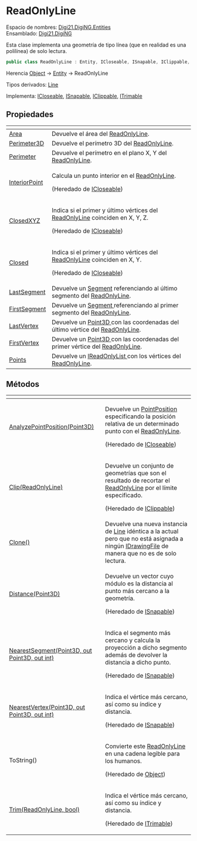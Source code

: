 # ReadOnlyLine

Espacio de nombres: [Digi21.DigiNG.Entities](../../)  
Ensamblado: [Digi21.DigiNG](../../../)

Esta clase implementa una geometría de tipo línea \(que en realidad es una polilínea\) de solo lectura.

```csharp
public class ReadOnlyLine : Entity, ICloseable, ISnapable, IClippable, ITrimable
```

Herencia [Object](https://docs.microsoft.com/en-us/dotnet/api/system.object?view=net-5.0) → [Entity](../entity/) → ReadOnlyLine

Tipos derivados: [Line](../line/)

Implementa: [ICloseable](../../interfaces/icloseable/), [ISnapable](../../interfaces/isnapable/), [IClippable](../../interfaces/iclippable/), [ITrimable](../../interfaces/itrimmable/)

## Propiedades

<table>
  <thead>
    <tr>
      <th style="text-align:left"></th>
      <th style="text-align:left"></th>
    </tr>
  </thead>
  <tbody>
    <tr>
      <td style="text-align:left"><a href="propiedades/area.md">Area</a>
      </td>
      <td style="text-align:left">Devuelve el &#xE1;rea del <a href="./">ReadOnlyLine</a>.</td>
    </tr>
    <tr>
      <td style="text-align:left"><a href="propiedades/perimeter3d.md">Perimeter3D</a>
      </td>
      <td style="text-align:left">Devuelve el per&#xED;metro 3D del <a href="./">ReadOnlyLine</a>.</td>
    </tr>
    <tr>
      <td style="text-align:left"><a href="propiedades/perimeter.md">Perimeter</a>
      </td>
      <td style="text-align:left">Devuelve el per&#xED;metro en el plano X, Y del <a href="./">ReadOnlyLine</a>.</td>
    </tr>
    <tr>
      <td style="text-align:left"><a href="../../interfaces/icloseable/propiedades/interiorpoint.md">InteriorPoint</a>
      </td>
      <td style="text-align:left">
        <p>Calcula un punto interior en el <a href="./">ReadOnlyLine</a>.</p>
        <p>(Heredado de <a href="../../interfaces/icloseable/">ICloseable</a>)</p>
      </td>
    </tr>
    <tr>
      <td style="text-align:left"><a href="../../interfaces/icloseable/propiedades/closedxyz.md">ClosedXYZ</a>
      </td>
      <td style="text-align:left">
        <p>Indica si el primer y &#xFA;ltimo v&#xE9;rtices del <a href="./">ReadOnlyLine</a> coinciden
          en X, Y, Z.</p>
        <p>(Heredado de <a href="../../interfaces/icloseable/">ICloseable</a>)</p>
      </td>
    </tr>
    <tr>
      <td style="text-align:left"><a href="../../interfaces/icloseable/propiedades/closed.md">Closed</a>
      </td>
      <td style="text-align:left">
        <p>Indica si el primer y &#xFA;ltimo v&#xE9;rtices del <a href="./">ReadOnlyLine</a> coinciden
          en X, Y.</p>
        <p>(Heredado de <a href="../../interfaces/icloseable/">ICloseable</a>)</p>
      </td>
    </tr>
    <tr>
      <td style="text-align:left"><a href="propiedades/lastsegment.md">LastSegment</a>
      </td>
      <td style="text-align:left">Devuelve un <a href="../../../digi21.math/clases/segment.md">Segment</a> referenciando
        al &#xFA;ltimo segmento del <a href="./">ReadOnlyLine</a>.</td>
    </tr>
    <tr>
      <td style="text-align:left"><a href="propiedades/firstsegment.md">FirstSegment</a>
      </td>
      <td style="text-align:left">Devuelve un <a href="../../../digi21.math/clases/segment.md">Segment </a>referenciando
        al primer segmento del <a href="./">ReadOnlyLine</a>.</td>
    </tr>
    <tr>
      <td style="text-align:left"><a href="propiedades/lastvertex.md">LastVertex</a>
      </td>
      <td style="text-align:left">Devuelve un <a href="../../../digi21.math/clases/point3d.md">Point3D </a>con
        las coordenadas del &#xFA;ltimo v&#xE9;rtice del <a href="./">ReadOnlyLine</a>.</td>
    </tr>
    <tr>
      <td style="text-align:left"><a href="propiedades/firstvertex.md">FirstVertex</a>
      </td>
      <td style="text-align:left">Devuelve un <a href="../../../digi21.math/clases/point3d.md">Point3D </a>con
        las coordenadas del primer v&#xE9;rtice del <a href="./">ReadOnlyLine</a>.</td>
    </tr>
    <tr>
      <td style="text-align:left"><a href="propiedades/points.md">Points</a>
      </td>
      <td style="text-align:left">Devuelve un <a href="https://docs.microsoft.com/en-us/dotnet/api/system.collections.generic.ireadonlylist-1?view=net-5.0">IReadOnlyList </a>con
        los v&#xE9;rtices del <a href="./">ReadOnlyLine</a>.</td>
    </tr>
  </tbody>
</table>

## Métodos

<table>
  <thead>
    <tr>
      <th style="text-align:left"></th>
      <th style="text-align:left"></th>
    </tr>
  </thead>
  <tbody>
    <tr>
      <td style="text-align:left"><a href="../../interfaces/icloseable/metodos/analyzepointposition.md">AnalyzePointPosition(Point3D)</a>
      </td>
      <td style="text-align:left">
        <p>Devuelve un <a href="../../enumeraciones/pointposition.md">PointPosition </a>especificando
          la posici&#xF3;n relativa de un determinado punto con el <a href="./">ReadOnlyLine</a>.</p>
        <p>(Heredado de <a href="../../interfaces/icloseable/">ICloseable</a>)</p>
      </td>
    </tr>
    <tr>
      <td style="text-align:left"><a href="../../interfaces/iclippable/metodos/clip.md">Clip(ReadOnlyLine)</a>
      </td>
      <td style="text-align:left">
        <p>Devuelve un conjunto de geometr&#xED;as que son el resultado de recortar
          el <a href="./">ReadOnlyLine</a> por el l&#xED;mite especificado.</p>
        <p>(Heredado de <a href="../../interfaces/iclippable/">IClippable</a>)</p>
      </td>
    </tr>
    <tr>
      <td style="text-align:left"><a href="metodos/clone.md">Clone()</a>
      </td>
      <td style="text-align:left">Devuelve una nueva instancia de <a href="../line/">Line</a> id&#xE9;ntica
        a la actual pero que no est&#xE1; asignada a ning&#xFA;n <a href="../../../digi21.diging.io/interfaces/idrawingfile/">IDrawingFile</a> de
        manera que no es de solo lectura.</td>
    </tr>
    <tr>
      <td style="text-align:left"><a href="../../interfaces/isnapable/metodos/distance.md">Distance(Point3D)</a>
      </td>
      <td style="text-align:left">
        <p>Devuelve un vector cuyo m&#xF3;dulo es la distancia al punto m&#xE1;s
          cercano a la geometr&#xED;a.</p>
        <p>(Heredado de <a href="../../interfaces/isnapable/">ISnapable</a>)</p>
      </td>
    </tr>
    <tr>
      <td style="text-align:left"><a href="../../interfaces/isnapable/metodos/nearestsegment.md">NearestSegment(Point3D, out Point3D, out int)</a>
      </td>
      <td style="text-align:left">
        <p>Indica el segmento m&#xE1;s cercano y calcula la proyecci&#xF3;n a dicho
          segmento adem&#xE1;s de devolver la distancia a dicho punto.</p>
        <p>(Heredado de <a href="../../interfaces/isnapable/">ISnapable</a>)</p>
      </td>
    </tr>
    <tr>
      <td style="text-align:left"><a href="../../interfaces/isnapable/metodos/nearestvertex.md">NearestVertex(Point3D, out Point3D, out int)</a>
      </td>
      <td style="text-align:left">
        <p>Indica el v&#xE9;rtice m&#xE1;s cercano, as&#xED; como su &#xED;ndice
          y distancia.</p>
        <p>(Heredado de <a href="../../interfaces/isnapable/">ISnapable</a>)</p>
      </td>
    </tr>
    <tr>
      <td style="text-align:left">ToString()</td>
      <td style="text-align:left">
        <p>Convierte este <a href="./">ReadOnlyLine</a> en una cadena legible para
          los humanos.</p>
        <p>(Heredado de <a href="https://docs.microsoft.com/en-us/dotnet/api/system.object?view=net-5.0">Object</a>)</p>
      </td>
    </tr>
    <tr>
      <td style="text-align:left"><a href="../../interfaces/itrimmable/metodos/trim.md">Trim(ReadOnlyLine, bool)</a>
      </td>
      <td style="text-align:left">
        <p>Indica el v&#xE9;rtice m&#xE1;s cercano, as&#xED; como su &#xED;ndice
          y distancia.</p>
        <p>(Heredado de <a href="../../interfaces/itrimmable/">ITrimable</a>)</p>
      </td>
    </tr>
  </tbody>
</table>



